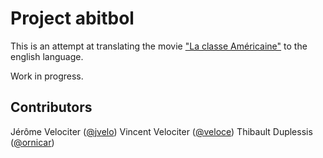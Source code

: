 # Project abitbol

This is an attempt at translating the movie ["La classe Américaine"](http://en.wikipedia.org/wiki/La_Classe_am%C3%A9ricaine) to the english language.

Work in progress.

## Contributors

Jérôme Velociter ([@jvelo](http://github.com/jvelo))
Vincent Velociter ([@veloce](http://github.com/veloce))
Thibault Duplessis ([@ornicar](http://github.com/ornicar))
